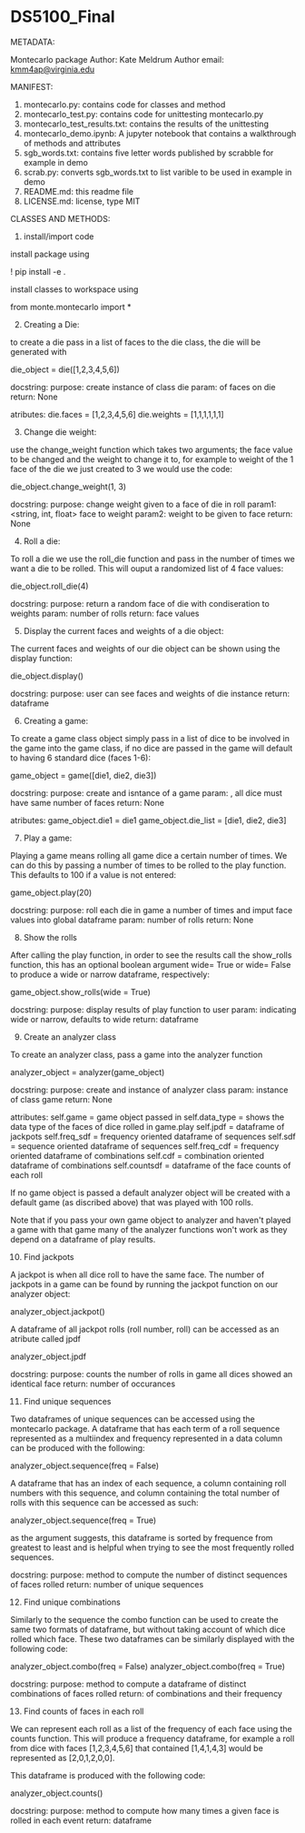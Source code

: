 # DS5100_Final

METADATA:

Montecarlo package
Author: Kate Meldrum
Author email: kmm4ap@virginia.edu

MANIFEST:
1) montecarlo.py: contains code for classes and method
2) montecarlo_test.py: contains code for unittesting montecarlo.py
3) montecarlo_test_results.txt: contains the results of the unittesting
4) montecarlo_demo.ipynb: A jupyter notebook that contains a walkthrough of methods and attributes
5) sgb_words.txt: contains five letter words published by scrabble for example in demo
6) scrab.py: converts sgb_words.txt to list varible to be used in example in demo
7) README.md: this readme file
8) LICENSE.md: license, type MIT


CLASSES AND METHODS: 

1) install/import code

install package using 

! pip install -e .

install classes to workspace using

from monte.montecarlo import *

2) Creating a Die:

to create a die pass in a list of faces to the die class, the die will be generated with 

die_object = die([1,2,3,4,5,6])

docstring: 
        purpose: create instance of class die
        param: <array> of faces on die
        return: None

atributes:
        die.faces = [1,2,3,4,5,6]
        die.weights = [1,1,1,1,1,1] 


3) Change die weight:

use the change_weight function which takes two arguments; the face value to be changed and the weight to change it to, for example to weight of the 1 face of the die we just created to 3 we would use the code: 

die_object.change_weight(1, 3)
    
docstring:
        purpose: change weight given to a face of die in roll
        param1: <string, int, float> face to weight
        param2: <int or float> weight to be given to face 
        return: None

4) Roll a die: 

To roll a die we use the roll_die function and pass in the number of times we want a die to be rolled. This will ouput a randomized list of 4 face values:

die_object.roll_die(4)
    
docstring: 
        purpose: return a random face of die with condiseration to weights
        param: <int >number of rolls 
        return: <list> face values

5) Display the current faces and weights of a die object:

The current faces and weights of our die object can be shown using the display function:

die_object.display()
    
docstring:
        purpose: user can see faces and weights of die instance
        return: dataframe

6) Creating a game:

To create a game class object simply pass in a list of dice to be involved in the game into the game class, if no dice are passed in the game will default to having 6 standard dice (faces 1-6):

game_object = game([die1, die2, die3])
    
docstring: 
        purpose: create and isntance of a game
        param: <list of class die> , all dice must have same number of faces
        return: None

atributes:
        game_object.die1 = die1
        game_object.die_list = [die1, die2, die3]

7) Play a game:

Playing a game means rolling all game dice a certain number of times. We can do this by passing a number of times to be rolled to the play function. This defaults to 100 if a value is not entered:

game_object.play(20)
    
docstring:
        purpose: roll each die in game a number of times and imput face values into global dataframe
        param: <int> number of rolls
        return: None

8) Show the rolls

After calling the play function, in order to see the results call the show_rolls function, this has an optional boolean argument wide= True or wide= False to produce a wide or narrow dataframe, respectively:

game_object.show_rolls(wide = True)
    
docstring:
        purpose: display results of play function to user
        param: <bool> indicating wide or narrow, defaults to wide
        return: dataframe 

9) Create an analyzer class

To create an analyzer class, pass a game into the analyzer function

analyzer_object = analyzer(game_object)
    
docstring:
        purpose: create and instance of analyzer class
        param: instance of class game
        return: None
    
attributes:
        self.game = game object passed in
        self.data_type = shows the data type of the faces of dice rolled in game.play
        self.jpdf = dataframe of jackpots
        self.freq_sdf = frequency oriented dataframe of sequences
        self.sdf = sequence oriented dataframe of sequences
        self.freq_cdf = frequency oriented dataframe of combinations
        self.cdf = combination oriented dataframe of combinations
        self.countsdf = dataframe of the face counts of each roll
        
    

If no game object is passed a default analyzer object will be created with a default game (as discribed above) that was played with 100 rolls. 

Note that if you pass your own game object to analyzer and haven't played a game with that game many of the analyzer functions won't work as they depend on a dataframe of play results. 

10) Find jackpots

A jackpot is when all dice roll to have the same face. The number of jackpots in a game can be found by running the jackpot function on our analyzer object: 

analyzer_object.jackpot()

A dataframe of all jackpot rolls (roll number, roll) can be accessed as an atribute called jpdf

analyzer_object.jpdf

docstring:
        purpose: counts the number of rolls in game all dices showed an identical face
        return: <int> number of occurances

11) Find unique sequences

Two dataframes of unique sequences can be accessed using the montecarlo package. A dataframe that has each term of a roll sequence represented as a multiindex and frequency represented in a data column can be produced with the following:

analyzer_object.sequence(freq = False)

A dataframe that has an index of each sequence, a column containing roll numbers with this sequence, and column containing the total number of rolls with this sequence can be accessed as such:

analyzer_object.sequence(freq = True)

as the argument suggests, this dataframe is sorted by frequence from greatest to least and is helpful when trying to see the most frequently rolled sequences. 
    
docstring:
        purpose: method to compute the number of distinct sequences of faces rolled
        return: <int> number of unique sequences

12) Find unique combinations

Similarly to the sequence the combo function can be used to create the same two formats of dataframe, but without taking account of which dice rolled which face. These two dataframes can be similarly displayed with the following code:

analyzer_object.combo(freq = False)
analyzer_object.combo(freq = True)

docstring:
        purpose: method to compute a dataframe of distinct combinations of faces rolled
        return: <df> of combinations and their frequency

13) Find counts of faces in each roll

We can represent each roll as a list of the frequency of each face using the counts function. This will produce a frequency dataframe, for example a roll from dice with faces [1,2,3,4,5,6] that contained [1,4,1,4,3] would be represented as [2,0,1,2,0,0].

This dataframe is produced with the following code:

analyzer_object.counts()
    
docstring:
        purpose: method to compute how many times a given face is rolled in each event
        return: dataframe
